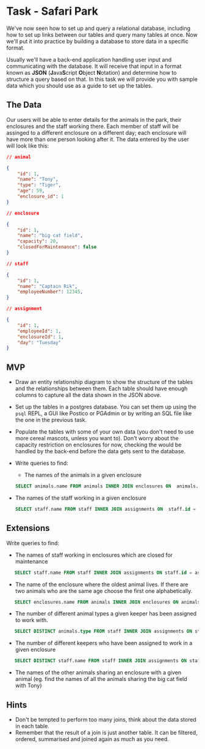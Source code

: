 # Task - Safari Park

We've now seen how to set up and query a relational database, including how to set up links between our tables and query many tables at once. Now we'll put it into practice by building a database to store data in a specific format.

Usually we'll have a back-end application handling user input and communicating with the database. It will receive that input in a format known as **JSON** (**J**ava**S**cript **O**bject **N**otation) and determine how to structure a query based on that. In this task we will provide you with sample data which you should use as a guide to set up the tables. 

## The Data

Our users will be able to enter details for the animals in the park, their enclosures and the staff working there. Each member of staff will be assinged to a different enclosure on a different day; each enclosure will have more than one person looking after it. The data entered by the user will look like this:

```json
// animal

{
	"id": 1,
	"name": "Tony",
	"type": "Tiger",
	"age": 59,
	"enclosure_id": 1
}

// enclosure

{
	"id": 1,
	"name": "big cat field",
	"capacity": 20,
	"closedForMaintenance": false
}

// staff

{
	"id": 1,
	"name": "Captain Rik",
	"employeeNumber": 12345,
}

// assignment

{
	"id": 1,
	"employeeId": 1,
	"enclosureId": 1,
	"day": "Tuesday"
}
```

## MVP

- Draw an entity relationship diagram to show the structure of the tables and the relationships between them. Each table should have enough columns to capture all the data shown in the JSON above.
- Set up the tables in a postgres database. You can set them up using the `psql` REPL, a GUI like Postico or PGAdmin or by writing an SQL file like the one in the previous task.
- Populate the tables with some of your own data (you don't need to use more cereal mascots, unless you want to). Don't worry about the capacity restriction on enclosures for now, checking the would be handled by the back-end before the data gets sent to the database.
- Write queries to find:
	- The names of the animals in a given enclosure
	```SQL 
    SELECT animals.name FROM animals INNER JOIN enclosures ON  animals.enclosure_id = enclosures.id WHERE enclosures.name = 'big cat field'; 
   ```

- The names of the staff working in a given enclosure
	```SQL
	SELECT staff.name FROM staff INNER JOIN assignments ON  staff.id = assignments.staff_id INNER JOIN enclosures ON enclosures.id = assignments.enclosure_id WHERE enclosures.name = 'big cat field';
    ``` 

	
## Extensions

Write queries to find:

- The names of staff working in enclosures which are closed for maintenance
```SQL
   SELECT staff.name FROM staff INNER JOIN assignments ON staff.id = assignments.staff_id INNER JOIN enclosures ON assignments.enclosure_id = enclosures.id WHERE enclosures.closedformaintenance = true;

```
- The name of the enclosure where the oldest animal lives. If there are two animals who are the same age choose the first one alphabetically.
``` SQL
   SELECT enclosures.name FROM animals INNER JOIN enclosures ON animals.enclosure_id = enclosures.id ORDER BY animals.age DESC, animals.name ASC limit 1 ;
```
- The number of different animal types a given keeper has been assigned to work with.
```SQL
   SELECT DISTINCT animals.type FROM staff INNER JOIN assignments ON staff.id = assignments.staff_id INNER JOIN enclosures ON assignments.enclosure_id = enclosures.id INNER JOIN animals ON enclosures.id = animals.enclosure_id WHERE staff.name = 'Captain Rik';
```
- The number of different keepers who have been assigned to work in a given enclosure
```SQL
   SELECT DISTINCT staff.name FROM staff INNER JOIN assignments ON staff.id = assignments.staff_id INNER JOIN enclosures ON assignments.enclosure_id = enclosures.id WHERE enclosures.name = 'big cat field';
```
- The names of the other animals sharing an enclosure with a given animal (eg. find the names of all the animals sharing the big cat field with Tony)

## Hints

- Don't be tempted to perform too many joins, think about the data stored in each table.
- Remember that the result of a join is just another table. It can be filtered, ordered, summarised and joined again as much as you need.